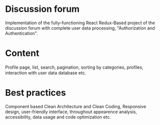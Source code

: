 # Discussion forum

Implementation of the fully-functioning React Redux-Based project of the discussion forum with complete user data processing, "Authorization and Authentication".

# Content

Proﬁle page, list, search, pagination, sorting by categories, proﬁles, interaction with
user data database etc.

# Best practices

Component based Clean Architecture and Clean Coding, Responsive design, user-friendly interface, throughout appearence analysis, accessibility, data usage and code optimization etc.
